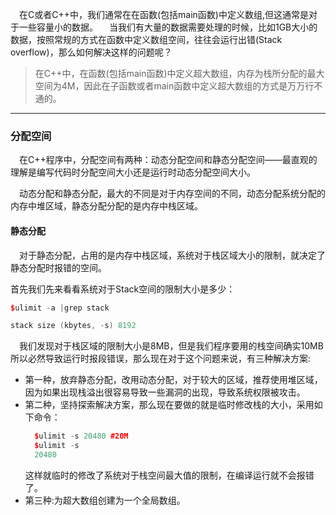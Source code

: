 
&emsp;在C或者C++中，我们通常在在函数(包括main函数)中定义数组,但这通常是对于一些容量小的数据。
&emsp;当我们有大量的数据需要处理的时候，比如1GB大小的数据，按照常规的方式在函数中定义数组空间，往往会运行出错(Stack overflow)，那么如何解决这样的问题呢？

> 在C++中，在函数(包括main函数)中定义超大数组，内存为栈所分配的最大空间为4M，因此在子函数或者main函数中定义超大数组的方式是万万行不通的。

---

### 分配空间

&emsp;在C++程序中，分配空间有两种：动态分配空间和静态分配空间——最直观的理解是编写代码时分配空间大小还是运行时动态分配空间大小。

&emsp;动态分配和静态分配，最大的不同是对于内存空间的不同，动态分配系统分配的内存中堆区域，静态分配分配的是内存中栈区域。


#### 静态分配

&emsp;对于静态分配，占用的是内存中栈区域，系统对于栈区域大小的限制，就决定了静态分配时报错的空间。

首先我们先来看看系统对于Stack空间的限制大小是多少：

```cpp
$ulimit -a |grep stack

stack size (kbytes, -s) 8192
```
&emsp;我们发现对于栈区域的限制大小是8MB，但是我们程序要用的栈空间确实10MB所以必然导致运行时报段错误，那么现在对于这个问题来说，有三种解决方案:
+ 第一种，放弃静态分配，改用动态分配，对于较大的区域，推荐使用堆区域，因为如果出现栈溢出很容易导致一些漏洞的出现，导致系统权限被攻击。
+ 第二种，坚持探索解决方案，那么现在要做的就是临时修改栈的大小，采用如下命令：
  ```cpp
    $ulimit -s 20480 #20M
    $ulimit -s
    20480
  ```
  这样就临时的修改了系统对于栈空间最大值的限制，在编译运行就不会报错了。
+ 第三种:为超大数组创建为一个全局数组。
